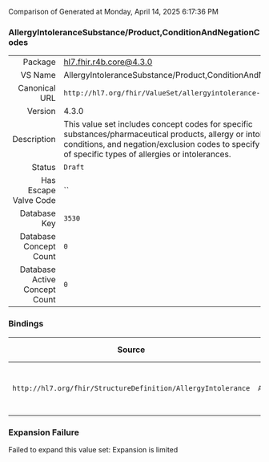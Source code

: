 Comparison of 
Generated at Monday, April 14, 2025 6:17:36 PM

### AllergyIntoleranceSubstance/Product,ConditionAndNegationCodes

|      |     |
| ---: | --- |
| Package | hl7.fhir.r4b.core@4.3.0 |
| VS Name | AllergyIntoleranceSubstance/Product,ConditionAndNegationCodes |
| Canonical URL | `http://hl7.org/fhir/ValueSet/allergyintolerance-code` |
| Version | 4.3.0 |
| Description | This value set includes concept codes for specific substances/pharmaceutical products, allergy or intolerance conditions, and negation/exclusion codes to specify the absence of specific types of allergies or intolerances. |
| Status | `Draft` |
| Has Escape Valve Code | `` |
| Database Key | `3530` |
| Database Concept Count | `0` |
| Database Active Concept Count | `0` |
### Bindings

| Source | Element | Binding | Strength | Element Short |
| ------ | ------- | ------- | -------- | ------------- |
| `http://hl7.org/fhir/StructureDefinition/AllergyIntolerance` | `AllergyIntolerance.code` | `http://hl7.org/fhir/ValueSet/allergyintolerance-code` | `Example` | Code that identifies the allergy or intolerance |

### Expansion Failure

Failed to expand this value set: Expansion is limited
